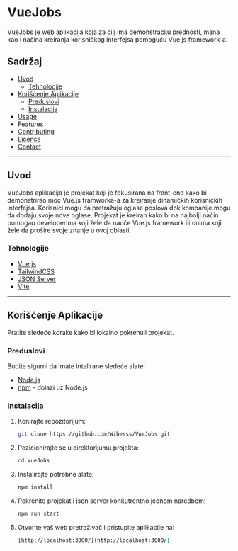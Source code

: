 # VueJobs

VueJobs je web aplikacija koja za cilj ima demonstraciju prednosti, mana kao i načina kreiranja korisničkog interfejsa pomoguću Vue.js framework-a.  

## Sadržaj
- [Uvod](#uvod)
  - [Tehnologije](#tehnologije)
- [Korišćenje Aplikacije](#korišćenje-aplikacije)
  - [Preduslovi](#preduslovi)
  - [Instalacija](#instalacaija)
- [Usage](#usage)
- [Features](#features)
- [Contributing](#contributing)
- [License](#license)
- [Contact](#contact)

---

## Uvod

VueJobs aplikacija je projekat koji je fokusirana na front-end kako bi demonstrirao moć Vue.js framworka-a za kreiranje dinamičkih korisničkih interfejsa. Korisnici mogu da pretražuju oglase poslova dok kompanije mogu da dodaju svoje nove oglase. Projekat je kreiran kako bi na najbolji način pomogao developerima koji žele da nauče Vue.js framework ili onima koji žele da prošire svoje znanje u ovoj oblasti.

### Tehnologije
- [Vue.js](https://vuejs.org/)
- [TailwindCSS](https://tailwindcss.com/)
- [JSON Server](https://github.com/typicode/json-server)
- [Vite](https://vitejs.dev/)

---

## Korišćenje Aplikacije

Pratite sledeće korake kako bi lokalno pokrenuli projekat.

### Preduslovi

Budite sigurni da imate intalirane sledeće alate:
- [Node.js](https://nodejs.org/)
- [npm](https://www.npmjs.com/) - dolazi uz Node.js

### Instalacija

1. Konirajte repozitorijum:
   ```bash
   git clone https://github.com/Wibesss/VueJobs.git

2. Pozicionirajte se u direktorijumu projekta:
   ```bash
   cd VueJobs

3. Instalirajte potrebne alate:
   ```bash
   npm install

4. Pokrenite projekat i json server konkutrentno jednom naredbom:
   ```bash
   npm run start
5. Otvorite vaš web pretraživač i pristupite aplikacije na:
   ```bash
   [http://localhost:3000/](http://localhost:3000/)
